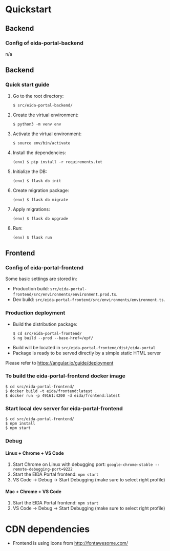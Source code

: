# Quickstart #

## Backend ##

### Config of eida-portal-backend ###
n/a

## Backend ##

### Quick start guide ###
1. Go to the root directory:
    ```
    $ src/eida-portal-backend/
    ```
1. Create the virtual environment:
    ```
    $ python3 -m venv env
    ```
1. Activate the virtual environment:
    ```
    $ source env/bin/activate
    ```
1. Install the dependencies:
    ```
    (env) $ pip install -r requirements.txt
    ```
1. Initialize the DB:

    ```
    (env) $ flask db init
    ```
1. Create migration package:

    ```
    (env) $ flask db migrate
    ```
1. Apply migrations:

    ```
    (env) $ flask db upgrade
    ```
1. Run:
    ```
    (env) $ flask run
    ```

## Frontend ##

### Config of eida-portal-frontend ###
Some basic settings are stored in:
* Production build: `src/eida-portal-frontend/src/environments/environment.prod.ts`.
* Dev build: `src/eida-portal-frontend/src/environments/environment.ts`.

### Production deployment ###
* Build the distribution package:
    ```
    $ cd src/eida-portal-frontend/
    $ ng build --prod --base-href=/epf/
    ```
* Build will be located in `src/eida-portal-frontend/dist/eida-portal`
* Package is ready to be served directly by a simple static HTML server

Please refer to https://angular.io/guide/deployment

### To build the eida-portal-frontend docker image ###
```
$ cd src/eida-portal-frontend/
$ docker build -t eida/frontend:latest .
$ docker run -p 49161:4200 -d eida/frontend:latest
```

### Start local dev server for eida-portal-frontend ###
```
$ cd src/eida-portal-frontend/
$ npm install
$ npm start
```

### Debug ###

#### Linux + Chrome + VS Code ####

1. Start Chrome on Linux with debugging port: `google-chrome-stable --remote-debugging-port=9222`
1. Start the EIDA Portal frontend: `npm start`
1. VS Code -> Debug -> Start Debugging (make sure to select right profile)

#### Mac + Chrome + VS Code ####
1. Start the EIDA Portal frontend: `npm start`
1. VS Code -> Debug -> Start Debugging (make sure to select right profile)

# CDN dependencies #
* Frontend is using icons from http://fontawesome.com/